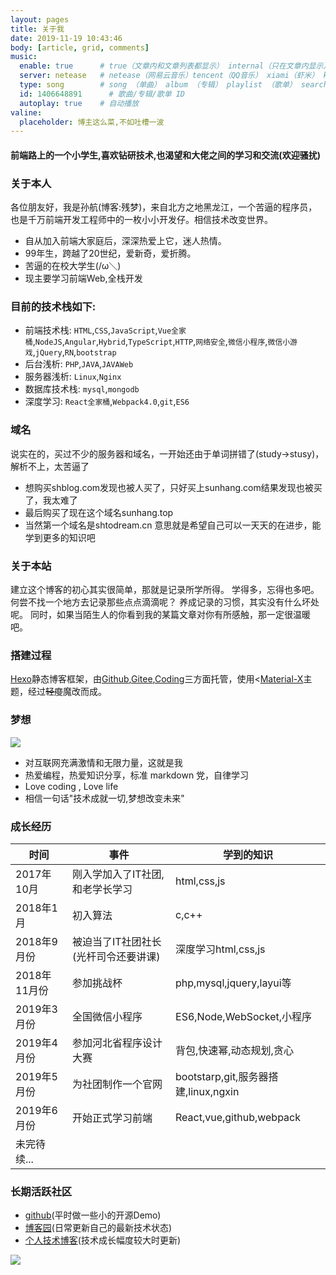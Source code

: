 ```yaml
---
layout: pages
title: 关于我
date: 2019-11-19 10:43:46
body: [article, grid, comments]
music:
  enable: true      # true（文章内和文章列表都显示） internal（只在文章内显示）
  server: netease   # netease（网易云音乐）tencent（QQ音乐） xiami（虾米） kugou（酷狗）
  type: song        # song （单曲） album （专辑） playlist （歌单） search （搜索）
  id: 1406648891      # 歌曲/专辑/歌单 ID
  autoplay: true    # 自动播放
valine:
  placeholder: 博主这么菜,不如吐槽一波
---
```


#### 前端路上的一个小学生,喜欢钻研技术,也渴望和大佬之间的学习和交流(欢迎骚扰)

### 关于本人
各位朋友好，我是孙航(博客:残梦)，来自北方之地黑龙江，一个苦逼的程序员，也是千万前端开发工程师中的一枚小小开发仔。相信技术改变世界。

* 自从加入前端大家庭后，深深热爱上它，迷人热情。
* 99年生，跨越了20世纪，爱新奇，爱折腾。
* 苦逼的在校大学生(/ω＼)
* 现主要学习前端Web,全栈开发

### 目前的技术栈如下:
* 前端技术栈: `HTML`,`CSS`,`JavaScript`,`Vue全家桶`,`NodeJS`,`Angular`,`Hybrid`,`TypeScript`,`HTTP`,`网络安全`,`微信小程序`,`微信小游戏`,`jQuery`,`RN`,`bootstrap`
* 后台浅析: `PHP`,`JAVA`,`JAVAWeb`
* 服务器浅析: `Linux`,`Nginx`
* 数据库技术栈: `mysql`,`mongodb`
* 深度学习: `React全家桶`,`Webpack4.0`,`git`,`ES6`

### 域名
说实在的，买过不少的服务器和域名，一开始还由于单词拼错了(study->stusy)，解析不上，太苦逼了
* 想购买shblog.com发现也被人买了，只好买上sunhang.com结果发现也被买了，我太难了
* 最后购买了现在这个域名sunhang.top
* 当然第一个域名是shtodream.cn 意思就是希望自己可以一天天的在进步，能学到更多的知识吧

### 关于本站
建立这个博客的初心其实很简单，那就是记录所学所得。
学得多，忘得也多吧。何尝不找一个地方去记录那些点点滴滴呢？
养成记录的习惯，其实没有什么坏处呢。
同时，如果当陌生人的你看到我的某篇文章对你有所感触，那一定很温暖吧。


### 搭建过程
<a href="https://hexo.io/">Hexo</a>静态博客框架，由<a href="https://github.com/">Github</a>,<a href="https://gitee.com/">Gitee</a>,<a href="https://coding.net/">Coding</a>三方面托管，使用<<a href="https://xaoxuu.com/wiki/material-x/">Material-X</a>主题，经过<s>轻度</s>魔改而成。

### 梦想
<fancybox>
<img src="https://cdn.jsdelivr.net/gh/2662419405/imgPlus/leo_msg.jpeg">
</fancybox>

* 对互联网充满激情和无限力量，这就是我
* 热爱编程，热爱知识分享，标准 markdown 党，自律学习
* Love coding , Love life 
* 相信一句话"技术成就一切,梦想改变未来"

### 成长经历

| 时间         | 事件                                 | 学到的知识                |
| ------------ | ------------------------------------ | ------------------------- |
| 2017年10月   | 刚入学加入了IT社团,和老学长学习      | html,css,js               |
| 2018年1月    | 初入算法                             | c,c++                     |
| 2018年9月份  | 被迫当了IT社团社长(光杆司令还要讲课) | 深度学习html,css,js       |
| 2018年11月份 | 参加挑战杯                           | php,mysql,jquery,layui等  |
| 2019年3月份  | 全国微信小程序                       | ES6,Node,WebSocket,小程序 |
| 2019年4月份  | 参加河北省程序设计大赛               | 背包,快速幂,动态规划,贪心 |
| 2019年5月份  | 为社团制作一个官网                   | bootstarp,git,服务器搭建,linux,ngxin |
| 2019年6月份  | 开始正式学习前端                     | React,vue,github,webpack  |
| 未完待续...  |                                      |                           |

### 长期活跃社区
* <a href="https://github.com/2662419405">github</a>(平时做一些小的开源Demo)<br />
* <a href="https://www.cnblogs.com/sunhang32/">博客园</a>(日常更新自己的最新技术状态)<br />
* <a href="https://2662419405.github.io">个人技术博客</a>(技术成长幅度较大时更新)

<fancybox>
<img src="https://cdn.jsdelivr.net/gh/2662419405/imgPlus/b35d196f7a2df0f9089d561a0f07dbf94752bf.png" />
</fancybox>


